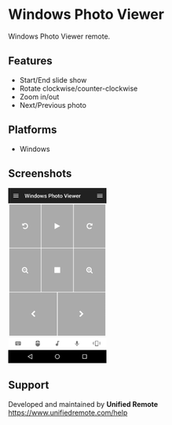 # Windows Photo Viewer
Windows Photo Viewer remote.

## Features
*  Start/End slide show
*  Rotate clockwise/counter-clockwise
*  Zoom in/out
*  Next/Previous photo

## Platforms
* Windows

## Screenshots
<img src="screen.png" width="200" />

## Support
Developed and maintained by **Unified Remote**  
https://www.unifiedremote.com/help
